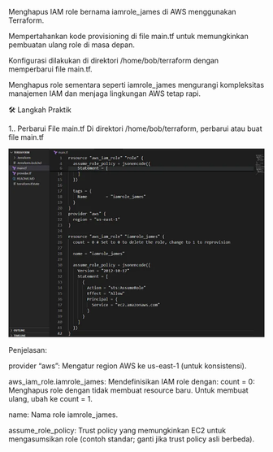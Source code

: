 Menghapus IAM role bernama iamrole_james di AWS menggunakan Terraform.


Mempertahankan kode provisioning di file main.tf untuk memungkinkan pembuatan ulang role di masa depan.


Konfigurasi dilakukan di direktori /home/bob/terraform dengan memperbarui file main.tf.


Menghapus role sementara seperti iamrole_james mengurangi kompleksitas manajemen IAM dan menjaga lingkungan AWS tetap rapi.


🛠 Langkah Praktik


1.. Perbarui File main.tf
Di direktori /home/bob/terraform, perbarui atau buat file main.tf


![alt text](image-38.png)


Penjelasan:


provider “aws”: Mengatur region AWS ke us-east-1 (untuk konsistensi).


aws_iam_role.iamrole_james: Mendefinisikan IAM role dengan:
count = 0: Menghapus role dengan tidak membuat resource baru. Untuk membuat ulang, ubah ke count = 1.


name: Nama role iamrole_james.


assume_role_policy: Trust policy yang memungkinkan EC2 untuk mengasumsikan role (contoh standar; ganti jika trust policy asli berbeda).